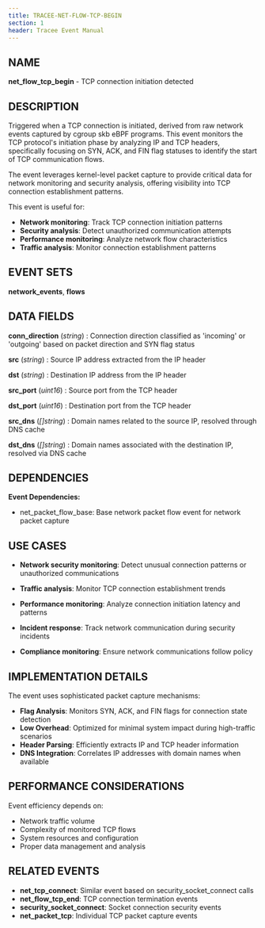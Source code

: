 ```yaml
---
title: TRACEE-NET-FLOW-TCP-BEGIN
section: 1
header: Tracee Event Manual
---
```


## NAME

**net_flow_tcp_begin** - TCP connection initiation detected

## DESCRIPTION

Triggered when a TCP connection is initiated, derived from raw network events captured by cgroup skb eBPF programs. This event monitors the TCP protocol's initiation phase by analyzing IP and TCP headers, specifically focusing on SYN, ACK, and FIN flag statuses to identify the start of TCP communication flows.

The event leverages kernel-level packet capture to provide critical data for network monitoring and security analysis, offering visibility into TCP connection establishment patterns.

This event is useful for:

- **Network monitoring**: Track TCP connection initiation patterns
- **Security analysis**: Detect unauthorized communication attempts
- **Performance monitoring**: Analyze network flow characteristics
- **Traffic analysis**: Monitor connection establishment patterns

## EVENT SETS

**network_events**, **flows**

## DATA FIELDS

**conn_direction** (*string*)
: Connection direction classified as 'incoming' or 'outgoing' based on packet direction and SYN flag status

**src** (*string*)
: Source IP address extracted from the IP header

**dst** (*string*)
: Destination IP address from the IP header

**src_port** (*uint16*)
: Source port from the TCP header

**dst_port** (*uint16*)
: Destination port from the TCP header

**src_dns** (*[]string*)
: Domain names related to the source IP, resolved through DNS cache

**dst_dns** (*[]string*)
: Domain names associated with the destination IP, resolved via DNS cache

## DEPENDENCIES

**Event Dependencies:**

- net_packet_flow_base: Base network packet flow event for network packet capture

## USE CASES

- **Network security monitoring**: Detect unusual connection patterns or unauthorized communications

- **Traffic analysis**: Monitor TCP connection establishment trends

- **Performance monitoring**: Analyze connection initiation latency and patterns

- **Incident response**: Track network communication during security incidents

- **Compliance monitoring**: Ensure network communications follow policy

## IMPLEMENTATION DETAILS

The event uses sophisticated packet capture mechanisms:

- **Flag Analysis**: Monitors SYN, ACK, and FIN flags for connection state detection
- **Low Overhead**: Optimized for minimal system impact during high-traffic scenarios
- **Header Parsing**: Efficiently extracts IP and TCP header information
- **DNS Integration**: Correlates IP addresses with domain names when available

## PERFORMANCE CONSIDERATIONS

Event efficiency depends on:

- Network traffic volume
- Complexity of monitored TCP flows
- System resources and configuration
- Proper data management and analysis

## RELATED EVENTS

- **net_tcp_connect**: Similar event based on security_socket_connect calls
- **net_flow_tcp_end**: TCP connection termination events
- **security_socket_connect**: Socket connection security events
- **net_packet_tcp**: Individual TCP packet capture events